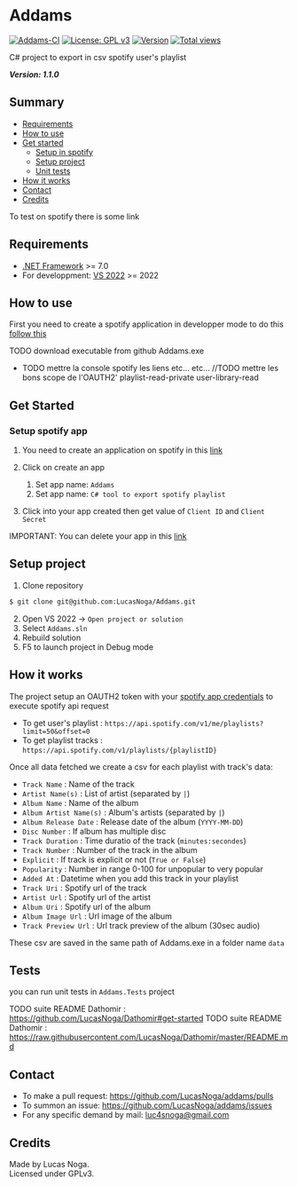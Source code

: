 ﻿# Addams

[![Addams-CI](https://github.com/LucasNoga/addams/actions/workflows/dotnet.yml/badge.svg)](https://github.com/LucasNoga/addams/actions/workflows/dotnet.yml)
[![License: GPL v3](https://img.shields.io/badge/License-GPLv3-blue.svg)](https://www.gnu.org/licenses/gpl-3.0)
[![Version](https://img.shields.io/github/tag/LucasNoga/addams.svg)](https://github.com/LucasNoga/addams/releases)
[![Total views](https://img.shields.io/sourcegraph/rrc/github.com/LucasNoga/addams.svg)](https://sourcegraph.com/github.com/LucasNoga/addams)

C# project to export in csv spotify user's playlist

**_Version: 1.1.0_**

## Summary

-   [Requirements](#requirements)
-   [How to use](#how-to-use)
-   [Get started](#get-started)
    -   [Setup in spotify](#setup-in-spotify)
    -   [Setup project](#setup-project)
    -   [Unit tests](#tests)
-   [How it works](#how-it-works)
-   [Contact](#contact)
-   [Credits](#credits)

To test on spotify there is some link

## Requirements

-   [.NET Framework](https://dotnet.microsoft.com/en-us/download/dotnet/7.0) >= 7.0
-   For developpment: [VS 2022](https://visualstudio.microsoft.com/fr/vs/) >= 2022

## How to use

First you need to create a spotify application in developper mode
to do this [follow this](#setup-spotify-app)

TODO download executable from github Addams.exe

-   TODO mettre la console spotify les liens etc... etc...
//TODO mettre les bons scope de l'OAUTH2' playlist-read-private user-library-read

## Get Started

### Setup spotify app

1. You need to create an application on spotify in this [link](https://developer.spotify.com/dashboard/applications)

2. Click on create an app

    1. Set app name: `Addams`
    2. Set app name: `C# tool to export spotify playlist`

3. Click into your app created then get value of `Client ID` and `Client Secret`

IMPORTANT: You can delete your app in this [link](https://www.spotify.com/fr/account/apps/)

## Setup project

1. Clone repository

```bash
$ git clone git@github.com:LucasNoga/Addams.git
```

2. Open VS 2022 -> `Open project or solution`
3. Select `Addams.sln`
4. Rebuild solution
5. F5 to launch project in Debug mode

## How it works

The project setup an OAUTH2 token with your [spotify app credentials](#setup-in-spotify) to execute spotify api request

-   To get user's playlist : `https://api.spotify.com/v1/me/playlists?limit=50&offset=0`
-   To get playlist tracks : `https://api.spotify.com/v1/playlists/{playlistID}`

Once all data fetched we create a csv for each playlist with track's data:

-   `Track Name` : Name of the track
-   `Artist Name(s)` : List of artist (separated by `|`)
-   `Album Name` : Name of the album
-   `Album Artist Name(s)` : Album's artists (separated by `|`)
-   `Album Release Date` : Release date of the album (`YYYY-MM-DD`)
-   `Disc Number` : If album has multiple disc
-   `Track Duration` : Time duratio of the track (`minutes:secondes`)
-   `Track Number` : Number of the track in the album
-   `Explicit` : If track is explicit or not (`True or False`)
-   `Popularity` : Number in range 0-100 for unpopular to very popular
-   `Added At` : Datetime when you add this track in your playlist
-   `Track Uri` : Spotify url of the track
-   `Artist Url` : Spotify url of the artist
-   `Album Uri` : Spotify url of the album
-   `Album Image Url` : Url image of the album
-   `Track Preview Url` : Url track preview of the album (30sec audio)

These csv are saved in the same path of Addams.exe in a folder name `data`

## Tests

you can run unit tests in `Addams.Tests` project

TODO suite README Dathomir : https://github.com/LucasNoga/Dathomir#get-started
TODO suite README Dathomir : https://raw.githubusercontent.com/LucasNoga/Dathomir/master/README.md

## Contact

-   To make a pull request: https://github.com/LucasNoga/addams/pulls
-   To summon an issue: https://github.com/LucasNoga/addams/issues
-   For any specific demand by mail: [luc4snoga@gmail.com](mailto:luc4snoga@gmail.com?subject=[GitHub]%addams%20Project)

## Credits

Made by Lucas Noga.  
Licensed under GPLv3.

